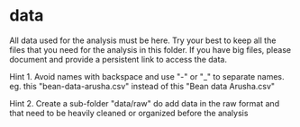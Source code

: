 # data

All data used for the analysis must be here. Try your best to keep all the files that you need for the analysis in this folder. If you have big files, please document and provide a persistent link to access the data.

Hint 1. Avoid names with backspace and use "-" or "_" to separate names. eg. this "bean-data-arusha.csv" instead of this "Bean data Arusha.csv"

Hint 2. Create a sub-folder "data/raw" do add data in the raw format and that need to be heavily cleaned or organized before the analysis

